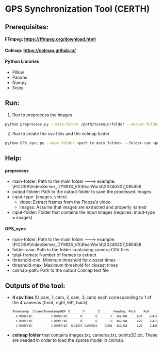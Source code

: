 # GPS Synchronization Tool (CERTH)

## Prerequisites:

#### FFmpeg: https://ffmpeg.org/download.html

#### Colmap: https://colmap.github.io/

#### Python Libraries
* Pillow
* Pandas
* Numpy
* Scipy

## Run:

1. Run to preprocess the images
   
 ```bash
 python preprocess.py --main-folder /path/to/main/folder --output-folder /path/to/output/folder --input-type {video, images} --input-folder /path/to/input_images/folder
 ```
2. Run to create the csv files and the colmap folder

```bash
python GPS_sync.py --main-folder <path_to_main_folder> --folder-cam <path_to_camera_folder> --total-frames <number_of_frames> --threshold-min <minimum_threshold> --threshold-max <maximum_threshold> --colmap-path <path_to_colmap_output_file>`
```

## Help:
#### preprocess
* main-folder: Path to the main folder ---> example: \FICOSA\VideoServer_DYMOS_VX\RealWorld\20240307_085658 
* output-folder: Path to the output folder to save the processed images
* input-type: {images, video}
   * video: Extract frames from the Ficosa's video
   * images: Assume that images are extracted and properly named
* input-folder: Folder that contains the input images (requires: input-type = images) 


#### GPS_sync
* main-folder: Path to the main folder ---> example: \FICOSA\VideoServer_DYMOS_VX\RealWorld\20240307_085658 
* folder-cam: Path to the folder containing camera CSV files
* total-frames: Number of frames to extract
* threshold-min: Minimum threshold for closest times
* threshold-max: Maximum threshold for closest times
* colmap-path: Path to the output Colmap text file 



## Outputs of the tool:
* __4 csv files__ (0_cam, 1_cam, 2_cam, 3_cam) each corresponding to 1 of the 4 cameras (front, right, left, back).
  
  ![Example of csv file](csv_example.png)
* __colmap folder__ that contains images.txt, cameras.txt, points3D.txt. These are needed in order to load the sparse model in colmap. 


